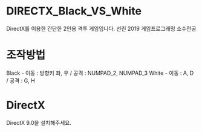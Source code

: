 # DIRECTX_Black_VS_White
DirectX를 이용한 간단한 2인용 격투 게임입니다. 선린 2019 게임프로그래밍 소수전공

# 조작방법
Black - 이동 : 방향키 좌, 우 / 공격 : NUMPAD_2, NUMPAD_3
White - 이동 : A, D / 공격 : G, H

# DirectX
DirectX 9.0을 설치해주세요.
